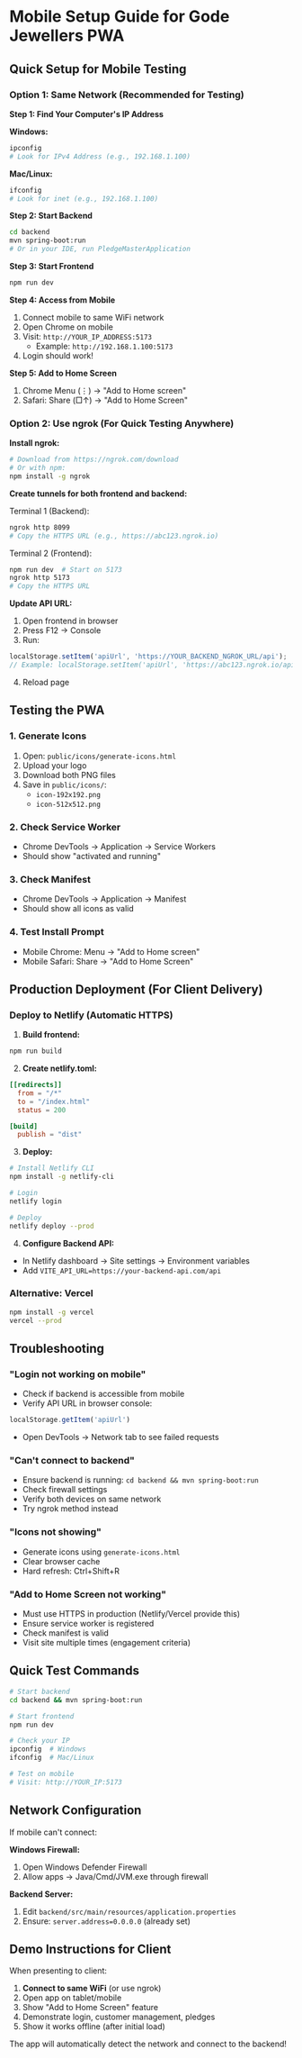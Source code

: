 # Mobile Setup Guide for Gode Jewellers PWA

## Quick Setup for Mobile Testing

### Option 1: Same Network (Recommended for Testing)

**Step 1: Find Your Computer's IP Address**

**Windows:**
```powershell
ipconfig
# Look for IPv4 Address (e.g., 192.168.1.100)
```

**Mac/Linux:**
```bash
ifconfig
# Look for inet (e.g., 192.168.1.100)
```

**Step 2: Start Backend**
```bash
cd backend
mvn spring-boot:run
# Or in your IDE, run PledgeMasterApplication
```

**Step 3: Start Frontend**
```bash
npm run dev
```

**Step 4: Access from Mobile**
1. Connect mobile to same WiFi network
2. Open Chrome on mobile
3. Visit: `http://YOUR_IP_ADDRESS:5173`
   - Example: `http://192.168.1.100:5173`
4. Login should work!

**Step 5: Add to Home Screen**
1. Chrome Menu (⋮) → "Add to Home screen"
2. Safari: Share (□↑) → "Add to Home Screen"

### Option 2: Use ngrok (For Quick Testing Anywhere)

**Install ngrok:**
```bash
# Download from https://ngrok.com/download
# Or with npm:
npm install -g ngrok
```

**Create tunnels for both frontend and backend:**

Terminal 1 (Backend):
```bash
ngrok http 8099
# Copy the HTTPS URL (e.g., https://abc123.ngrok.io)
```

Terminal 2 (Frontend):
```bash
npm run dev  # Start on 5173
ngrok http 5173
# Copy the HTTPS URL
```

**Update API URL:**
1. Open frontend in browser
2. Press F12 → Console
3. Run:
```javascript
localStorage.setItem('apiUrl', 'https://YOUR_BACKEND_NGROK_URL/api');
// Example: localStorage.setItem('apiUrl', 'https://abc123.ngrok.io/api');
```
4. Reload page

## Testing the PWA

### 1. Generate Icons
1. Open: `public/icons/generate-icons.html`
2. Upload your logo
3. Download both PNG files
4. Save in `public/icons/`:
   - `icon-192x192.png`
   - `icon-512x512.png`

### 2. Check Service Worker
- Chrome DevTools → Application → Service Workers
- Should show "activated and running"

### 3. Check Manifest
- Chrome DevTools → Application → Manifest
- Should show all icons as valid

### 4. Test Install Prompt
- Mobile Chrome: Menu → "Add to Home screen"
- Mobile Safari: Share → "Add to Home Screen"

## Production Deployment (For Client Delivery)

### Deploy to Netlify (Automatic HTTPS)

1. **Build frontend:**
```bash
npm run build
```

2. **Create netlify.toml:**
```toml
[[redirects]]
  from = "/*"
  to = "/index.html"
  status = 200

[build]
  publish = "dist"
```

3. **Deploy:**
```bash
# Install Netlify CLI
npm install -g netlify-cli

# Login
netlify login

# Deploy
netlify deploy --prod
```

4. **Configure Backend API:**
- In Netlify dashboard → Site settings → Environment variables
- Add `VITE_API_URL=https://your-backend-api.com/api`

### Alternative: Vercel
```bash
npm install -g vercel
vercel --prod
```

## Troubleshooting

### "Login not working on mobile"
- Check if backend is accessible from mobile
- Verify API URL in browser console:
```javascript
localStorage.getItem('apiUrl')
```
- Open DevTools → Network tab to see failed requests

### "Can't connect to backend"
- Ensure backend is running: `cd backend && mvn spring-boot:run`
- Check firewall settings
- Verify both devices on same network
- Try ngrok method instead

### "Icons not showing"
- Generate icons using `generate-icons.html`
- Clear browser cache
- Hard refresh: Ctrl+Shift+R

### "Add to Home Screen not working"
- Must use HTTPS in production (Netlify/Vercel provide this)
- Ensure service worker is registered
- Check manifest is valid
- Visit site multiple times (engagement criteria)

## Quick Test Commands

```bash
# Start backend
cd backend && mvn spring-boot:run

# Start frontend
npm run dev

# Check your IP
ipconfig  # Windows
ifconfig  # Mac/Linux

# Test on mobile
# Visit: http://YOUR_IP:5173
```

## Network Configuration

If mobile can't connect:

**Windows Firewall:**
1. Open Windows Defender Firewall
2. Allow apps → Java/Cmd/JVM.exe through firewall

**Backend Server:**
1. Edit `backend/src/main/resources/application.properties`
2. Ensure: `server.address=0.0.0.0` (already set)

## Demo Instructions for Client

When presenting to client:

1. **Connect to same WiFi** (or use ngrok)
2. Open app on tablet/mobile
3. Show "Add to Home Screen" feature
4. Demonstrate login, customer management, pledges
5. Show it works offline (after initial load)

The app will automatically detect the network and connect to the backend!

